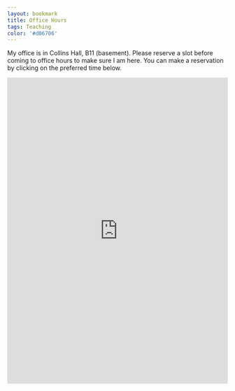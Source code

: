 ```yaml
---
layout: bookmark
title: Office Hours
tags: Teaching
color: '#d06706'
---
```


My office is in Collins Hall, B11 (basement).
Please reserve a slot before coming to office hours to make sure I am here. You can make a reservation by clicking on the preferred time below.

<iframe src="https://ztoth.youcanbook.me/?noframe=true&skipHeaderFooter=true" style="width:100%;height:700px;border:1px;border-color:#000000;background-color:transparent;" frameborder="1" allowtransparency="false" onload="keepInView(this);"></iframe>
